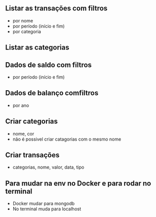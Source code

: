 ## Listar as transações com filtros
 * por nome
 * por período (início e fim)
 * por categoria

## Listar as categorias

## Dados de saldo com filtros
* por período (início e fim)

## Dados de balanço comfiltros
* por ano

## Criar categorias 
* nome, cor
* não é possivel criar catagorias com o mesmo nome
   
## Criar transações
* categorias, nome, valor, data, tipo

## Para mudar na env no Docker e para rodar no terminal 
* Docker mudar para mongodb
* No terminal muda para localhost